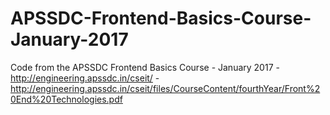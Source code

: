 # APSSDC-Frontend-Basics-Course-January-2017
Code from the APSSDC Frontend Basics Course - January 2017 - http://engineering.apssdc.in/cseit/ - http://engineering.apssdc.in/cseit/files/CourseContent/fourthYear/Front%20End%20Technologies.pdf
